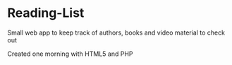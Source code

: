 # Reading-List
Small web app to keep track of authors, books and video material to check out

Created one morning with HTML5 and PHP
